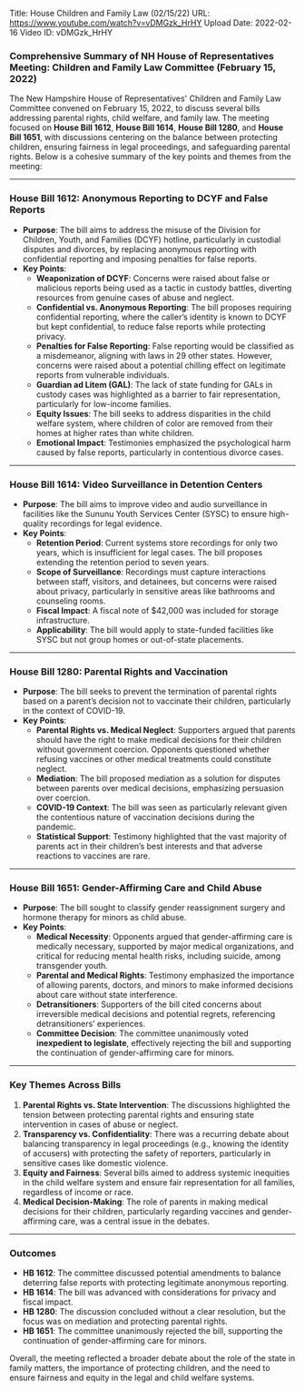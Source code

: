 Title: House Children and Family Law (02/15/22)
URL: https://www.youtube.com/watch?v=vDMGzk_HrHY
Upload Date: 2022-02-16
Video ID: vDMGzk_HrHY

### Comprehensive Summary of NH House of Representatives Meeting: Children and Family Law Committee (February 15, 2022)

The New Hampshire House of Representatives' Children and Family Law Committee convened on February 15, 2022, to discuss several bills addressing parental rights, child welfare, and family law. The meeting focused on **House Bill 1612**, **House Bill 1614**, **House Bill 1280**, and **House Bill 1651**, with discussions centering on the balance between protecting children, ensuring fairness in legal proceedings, and safeguarding parental rights. Below is a cohesive summary of the key points and themes from the meeting:

---

### **House Bill 1612: Anonymous Reporting to DCYF and False Reports**
- **Purpose**: The bill aims to address the misuse of the Division for Children, Youth, and Families (DCYF) hotline, particularly in custodial disputes and divorces, by replacing anonymous reporting with confidential reporting and imposing penalties for false reports.
- **Key Points**:
  - **Weaponization of DCYF**: Concerns were raised about false or malicious reports being used as a tactic in custody battles, diverting resources from genuine cases of abuse and neglect.
  - **Confidential vs. Anonymous Reporting**: The bill proposes requiring confidential reporting, where the caller’s identity is known to DCYF but kept confidential, to reduce false reports while protecting privacy.
  - **Penalties for False Reporting**: False reporting would be classified as a misdemeanor, aligning with laws in 29 other states. However, concerns were raised about a potential chilling effect on legitimate reports from vulnerable individuals.
  - **Guardian ad Litem (GAL)**: The lack of state funding for GALs in custody cases was highlighted as a barrier to fair representation, particularly for low-income families.
  - **Equity Issues**: The bill seeks to address disparities in the child welfare system, where children of color are removed from their homes at higher rates than white children.
  - **Emotional Impact**: Testimonies emphasized the psychological harm caused by false reports, particularly in contentious divorce cases.

---

### **House Bill 1614: Video Surveillance in Detention Centers**
- **Purpose**: The bill aims to improve video and audio surveillance in facilities like the Sununu Youth Services Center (SYSC) to ensure high-quality recordings for legal evidence.
- **Key Points**:
  - **Retention Period**: Current systems store recordings for only two years, which is insufficient for legal cases. The bill proposes extending the retention period to seven years.
  - **Scope of Surveillance**: Recordings must capture interactions between staff, visitors, and detainees, but concerns were raised about privacy, particularly in sensitive areas like bathrooms and counseling rooms.
  - **Fiscal Impact**: A fiscal note of $42,000 was included for storage infrastructure.
  - **Applicability**: The bill would apply to state-funded facilities like SYSC but not group homes or out-of-state placements.

---

### **House Bill 1280: Parental Rights and Vaccination**
- **Purpose**: The bill seeks to prevent the termination of parental rights based on a parent’s decision not to vaccinate their children, particularly in the context of COVID-19.
- **Key Points**:
  - **Parental Rights vs. Medical Neglect**: Supporters argued that parents should have the right to make medical decisions for their children without government coercion. Opponents questioned whether refusing vaccines or other medical treatments could constitute neglect.
  - **Mediation**: The bill proposed mediation as a solution for disputes between parents over medical decisions, emphasizing persuasion over coercion.
  - **COVID-19 Context**: The bill was seen as particularly relevant given the contentious nature of vaccination decisions during the pandemic.
  - **Statistical Support**: Testimony highlighted that the vast majority of parents act in their children’s best interests and that adverse reactions to vaccines are rare.

---

### **House Bill 1651: Gender-Affirming Care and Child Abuse**
- **Purpose**: The bill sought to classify gender reassignment surgery and hormone therapy for minors as child abuse.
- **Key Points**:
  - **Medical Necessity**: Opponents argued that gender-affirming care is medically necessary, supported by major medical organizations, and critical for reducing mental health risks, including suicide, among transgender youth.
  - **Parental and Medical Rights**: Testimony emphasized the importance of allowing parents, doctors, and minors to make informed decisions about care without state interference.
  - **Detransitioners**: Supporters of the bill cited concerns about irreversible medical decisions and potential regrets, referencing detransitioners’ experiences.
  - **Committee Decision**: The committee unanimously voted **inexpedient to legislate**, effectively rejecting the bill and supporting the continuation of gender-affirming care for minors.

---

### **Key Themes Across Bills**
1. **Parental Rights vs. State Intervention**: The discussions highlighted the tension between protecting parental rights and ensuring state intervention in cases of abuse or neglect.
2. **Transparency vs. Confidentiality**: There was a recurring debate about balancing transparency in legal proceedings (e.g., knowing the identity of accusers) with protecting the safety of reporters, particularly in sensitive cases like domestic violence.
3. **Equity and Fairness**: Several bills aimed to address systemic inequities in the child welfare system and ensure fair representation for all families, regardless of income or race.
4. **Medical Decision-Making**: The role of parents in making medical decisions for their children, particularly regarding vaccines and gender-affirming care, was a central issue in the debates.

---

### **Outcomes**
- **HB 1612**: The committee discussed potential amendments to balance deterring false reports with protecting legitimate anonymous reporting.
- **HB 1614**: The bill was advanced with considerations for privacy and fiscal impact.
- **HB 1280**: The discussion concluded without a clear resolution, but the focus was on mediation and protecting parental rights.
- **HB 1651**: The committee unanimously rejected the bill, supporting the continuation of gender-affirming care for minors.

Overall, the meeting reflected a broader debate about the role of the state in family matters, the importance of protecting children, and the need to ensure fairness and equity in the legal and child welfare systems.